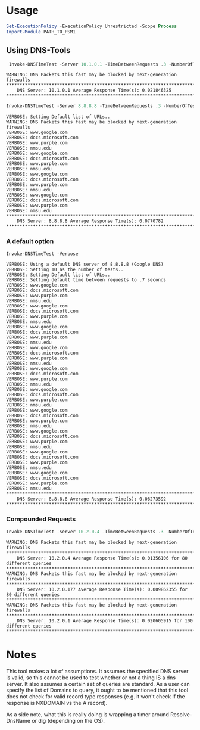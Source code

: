 # Usage
```powershell
Set-ExecutionPolicy -ExecutionPolicy Unrestricted -Scope Process
Import-Module PATH_TO_PSM1
```

## Using DNS-Tools
```powershell
 Invoke-DNSTimeTest -Server 10.1.0.1 -TimeBetweenRequests .3 -NumberOfTests 4
```
```
WARNING: DNS Packets this fast may be blocked by next-generation firewalls
**********************************************************************************
    DNS Server: 10.1.0.1 Average Response Time(s): 0.021846325
**********************************************************************************
```
```powershell
Invoke-DNSTimeTest -Server 8.8.8.8 -TimeBetweenRequests .3 -NumberOfTests 4 -Verbose
```
```
VERBOSE: Setting Default list of URLs..   
WARNING: DNS Packets this fast may be blocked by next-generation firewalls    
VERBOSE: www.google.com
VERBOSE: docs.microsoft.com
VERBOSE: www.purple.com
VERBOSE: nmsu.edu
VERBOSE: www.google.com
VERBOSE: docs.microsoft.com
VERBOSE: www.purple.com
VERBOSE: nmsu.edu
VERBOSE: www.google.com
VERBOSE: docs.microsoft.com
VERBOSE: www.purple.com
VERBOSE: nmsu.edu
VERBOSE: www.google.com
VERBOSE: docs.microsoft.com
VERBOSE: www.purple.com
VERBOSE: nmsu.edu
**********************************************************************************
    DNS Server: 8.8.8.8 Average Response Time(s): 0.0770782
**********************************************************************************
```
### A default option
```powershell
Invoke-DNSTimeTest -Verbose
```
```
VERBOSE: Using a default DNS server of 8.8.8.8 (Google DNS)
VERBOSE: Setting 10 as the number of tests..
VERBOSE: Setting Default list of URLs..
VERBOSE: Setting default time between requests to .7 seconds
VERBOSE: www.google.com
VERBOSE: docs.microsoft.com
VERBOSE: www.purple.com
VERBOSE: nmsu.edu
VERBOSE: www.google.com
VERBOSE: docs.microsoft.com
VERBOSE: www.purple.com
VERBOSE: nmsu.edu
VERBOSE: www.google.com
VERBOSE: docs.microsoft.com
VERBOSE: www.purple.com
VERBOSE: nmsu.edu
VERBOSE: www.google.com
VERBOSE: docs.microsoft.com
VERBOSE: www.purple.com
VERBOSE: nmsu.edu
VERBOSE: www.google.com
VERBOSE: docs.microsoft.com
VERBOSE: www.purple.com
VERBOSE: nmsu.edu
VERBOSE: www.google.com
VERBOSE: docs.microsoft.com
VERBOSE: www.purple.com
VERBOSE: nmsu.edu
VERBOSE: www.google.com
VERBOSE: docs.microsoft.com
VERBOSE: www.purple.com
VERBOSE: nmsu.edu
VERBOSE: www.google.com
VERBOSE: docs.microsoft.com
VERBOSE: www.purple.com
VERBOSE: nmsu.edu
VERBOSE: www.google.com
VERBOSE: docs.microsoft.com
VERBOSE: www.purple.com
VERBOSE: nmsu.edu
VERBOSE: www.google.com
VERBOSE: docs.microsoft.com
VERBOSE: www.purple.com
VERBOSE: nmsu.edu
**********************************************************************************
    DNS Server: 8.8.8.8 Average Response Time(s): 0.06273592
**********************************************************************************
```
### Compounded Requests
```powershell
Invoke-DNSTimeTest -Server 10.2.0.4 -TimeBetweenRequests .3 -NumberOfTests 20; Invoke-DNSTimeTest -Server 10.2.0.177 -TimeBetweenRequests .3 -NumberOfTests 20; Invoke-DNSTimeTest -Server 10.2.0.1 -TimeBetweenRequests .3 -NumberOfTests 20 -ListOfURLs ("www.google.com","www.unm.edu","console.aws.amazon.com","nmt.edu","phs.org")
```
```
WARNING: DNS Packets this fast may be blocked by next-generation firewalls
****************************************************************************************************
    DNS Server: 10.2.0.4 Average Response Time(s): 0.01356106 for 80 different queries
****************************************************************************************************
WARNING: DNS Packets this fast may be blocked by next-generation firewalls
****************************************************************************************************
    DNS Server: 10.2.0.177 Average Response Time(s): 0.009862355 for 80 different queries
****************************************************************************************************
WARNING: DNS Packets this fast may be blocked by next-generation firewalls
****************************************************************************************************
    DNS Server: 10.2.0.1 Average Response Time(s): 0.020605915 for 100 different queries
****************************************************************************************************
```
# Notes
This tool makes a lot of assumptions. It assumes the specified DNS server is valid, so this cannot be used to test whether or not a thing IS a dns server. It also assumes a certain set of queries are standard. 
As a user can specify the list of Domains to query, it ought to be mentioned that this tool does not check for valid record type responses (e.g. it won't check if the response is NXDOMAIN vs the A record).

As a side note, what this is really doing is wrapping a timer around Resolve-DnsName or dig (depending on the OS).
